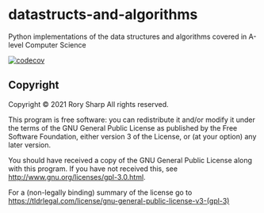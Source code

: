 # datastructs-and-algorithms
Python implementations of the data structures and algorithms covered in A-level Computer Science

[![codecov](https://codecov.io/gh/qwertpi/datastructs-and-algorithms/branch/main/graph/badge.svg?token=QHiSxCYSPB)](https://codecov.io/gh/qwertpi/datastructs-and-algorithms)

## Copyright
Copyright © 2021  Rory Sharp All rights reserved.

This program is free software: you can redistribute it and/or modify
it under the terms of the GNU General Public License as published by
the Free Software Foundation, either version 3 of the License, or
(at your option) any later version.

You should have received a copy of the GNU General Public License
along with this program.  If you have not received this, see <http://www.gnu.org/licenses/gpl-3.0.html>.

For a (non-legally binding) summary of the license go to https://tldrlegal.com/license/gnu-general-public-license-v3-(gpl-3)
